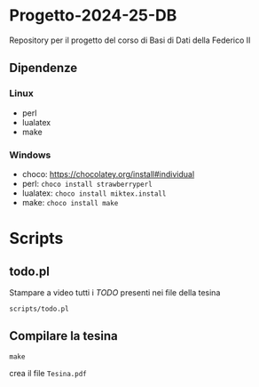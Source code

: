 # Progetto-2024-25-DB
Repository per il progetto del corso di Basi di Dati della Federico II

## Dipendenze
### Linux
- perl
- lualatex
- make

### Windows
- choco: https://chocolatey.org/install#individual
- perl: `choco install strawberryperl`
- lualatex: `choco install miktex.install`
- make: `choco install make`

# Scripts
## todo.pl
Stampare a video tutti i *TODO* presenti nei file della tesina
```shell
scripts/todo.pl
```

## Compilare la tesina
```shell
make
```
crea il file `Tesina.pdf`